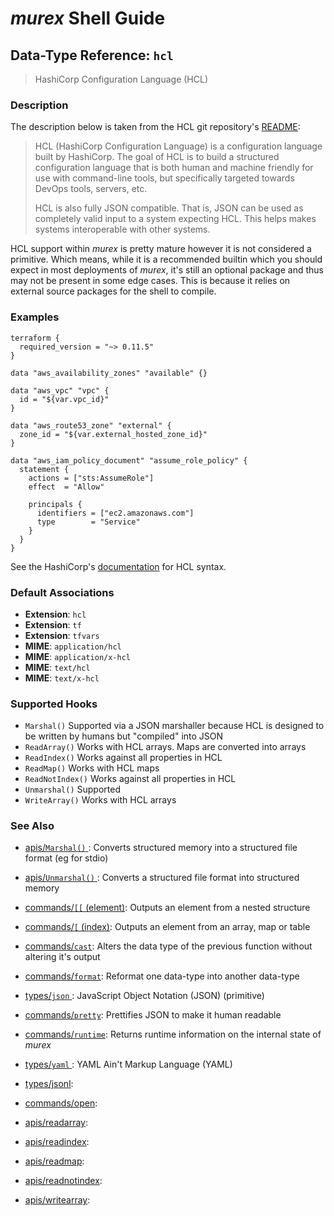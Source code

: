 # _murex_ Shell Guide

## Data-Type Reference: `hcl` 

> HashiCorp Configuration Language (HCL)

### Description

The description below is taken from the HCL git repository's [README](https://github.com/hashicorp/hcl):

> HCL (HashiCorp Configuration Language) is a configuration language built by
> HashiCorp. The goal of HCL is to build a structured configuration language
> that is both human and machine friendly for use with command-line tools, but
> specifically targeted towards DevOps tools, servers, etc.
>
> HCL is also fully JSON compatible. That is, JSON can be used as completely
> valid input to a system expecting HCL. This helps makes systems interoperable
> with other systems.

HCL support within _murex_ is pretty mature however it is not considered a
primitive. Which means, while it is a recommended builtin which you should
expect in most deployments of _murex_, it's still an optional package and
thus may not be present in some edge cases. This is because it relies on
external source packages for the shell to compile.



### Examples

    terraform {
      required_version = "~> 0.11.5"
    }
    
    data "aws_availability_zones" "available" {}
    
    data "aws_vpc" "vpc" {
      id = "${var.vpc_id}"
    }
    
    data "aws_route53_zone" "external" {
      zone_id = "${var.external_hosted_zone_id}"
    }
    
    data "aws_iam_policy_document" "assume_role_policy" {
      statement {
        actions = ["sts:AssumeRole"]
        effect  = "Allow"
    
        principals {
          identifiers = ["ec2.amazonaws.com"]
          type        = "Service"
        }
      }
    }
    
See the HashiCorp's [documentation](https://github.com/hashicorp/hcl) for HCL syntax.

### Default Associations

* **Extension**: `hcl`
* **Extension**: `tf`
* **Extension**: `tfvars`
* **MIME**: `application/hcl`
* **MIME**: `application/x-hcl`
* **MIME**: `text/hcl`
* **MIME**: `text/x-hcl`


### Supported Hooks

* `Marshal()`
    Supported via a JSON marshaller because HCL is designed to be written by humans but "compiled" into JSON
* `ReadArray()`
    Works with HCL arrays. Maps are converted into arrays
* `ReadIndex()`
    Works against all properties in HCL
* `ReadMap()`
    Works with HCL maps
* `ReadNotIndex()`
    Works against all properties in HCL
* `Unmarshal()`
    Supported
* `WriteArray()`
    Works with HCL arrays

### See Also

* [apis/`Marshal()` ](../apis/marshal.md):
  Converts structured memory into a structured file format (eg for stdio)
* [apis/`Unmarshal()` ](../apis/unmarshal.md):
  Converts a structured file format into structured memory
* [commands/`[[` (element)](../commands/element.md):
  Outputs an element from a nested structure
* [commands/`[` (index)](../commands/index.md):
  Outputs an element from an array, map or table
* [commands/`cast`](../commands/cast.md):
  Alters the data type of the previous function without altering it's output
* [commands/`format`](../commands/format.md):
  Reformat one data-type into another data-type
* [types/`json` ](../types/json.md):
  JavaScript Object Notation (JSON) (primitive)
* [commands/`pretty`](../commands/pretty.md):
  Prettifies JSON to make it human readable
* [commands/`runtime`](../commands/runtime.md):
  Returns runtime information on the internal state of _murex_
* [types/`yaml` ](../types/yaml.md):
  YAML Ain't Markup Language (YAML)
* [types/jsonl](../types/jsonl.md):
  
* [commands/open](../commands/open.md):
  
* [apis/readarray](../apis/readarray.md):
  
* [apis/readindex](../apis/readindex.md):
  
* [apis/readmap](../apis/readmap.md):
  
* [apis/readnotindex](../apis/readnotindex.md):
  
* [apis/writearray](../apis/writearray.md):
  